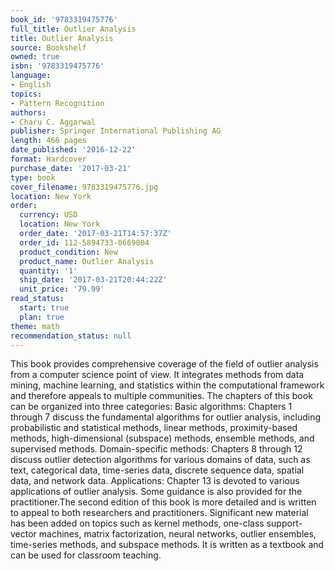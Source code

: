 ```yaml
---
book_id: '9783319475776'
full_title: Outlier Analysis
title: Outlier Analysis
source: Bookshelf
owned: true
isbn: '9783319475776'
language:
- English
topics:
- Pattern Recognition
authors:
- Charu C. Aggarwal
publisher: Springer International Publishing AG
length: 466 pages
date_published: '2016-12-22'
format: Hardcover
purchase_date: '2017-03-21'
type: book
cover_filename: 9783319475776.jpg
location: New York
order:
  currency: USD
  location: New York
  order_date: '2017-03-21T14:57:37Z'
  order_id: 112-5894733-0669804
  product_condition: New
  product_name: Outlier Analysis
  quantity: '1'
  ship_date: '2017-03-21T20:44:22Z'
  unit_price: '79.99'
read_status:
  start: true
  plan: true
theme: math
recommendation_status: null
---
```

This book provides comprehensive coverage of the field of outlier analysis from a computer science point of view. It integrates methods from data mining, machine learning, and statistics within the computational framework and therefore appeals to multiple communities. The chapters of this book can be organized into three categories:
Basic algorithms: Chapters 1 through 7 discuss the fundamental algorithms for outlier analysis, including probabilistic and statistical methods, linear methods, proximity-based methods, high-dimensional (subspace) methods, ensemble methods, and supervised methods.
Domain-specific methods: Chapters 8 through 12 discuss outlier detection algorithms for various domains of data, such as text, categorical data, time-series data, discrete sequence data, spatial data, and network data.
Applications: Chapter 13 is devoted to various applications of outlier analysis. Some guidance is also provided for the practitioner.The second edition of this book is more detailed and is written to appeal to both researchers and practitioners. Significant new material has been added on topics such as kernel methods, one-class support-vector machines, matrix factorization, neural networks, outlier ensembles, time-series methods, and subspace methods. It is written as a textbook and can be used for classroom teaching.

